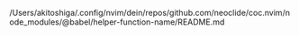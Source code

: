 /Users/akitoshiga/.config/nvim/dein/repos/github.com/neoclide/coc.nvim/node_modules/@babel/helper-function-name/README.md